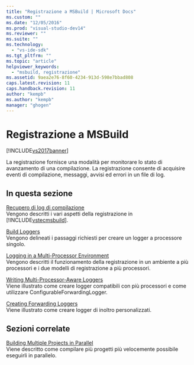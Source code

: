 ```yaml
---
title: "Registrazione a MSBuild | Microsoft Docs"
ms.custom: ""
ms.date: "12/05/2016"
ms.prod: "visual-studio-dev14"
ms.reviewer: ""
ms.suite: ""
ms.technology: 
  - "vs-ide-sdk"
ms.tgt_pltfrm: ""
ms.topic: "article"
helpviewer_keywords: 
  - "msbuild, registrazione"
ms.assetid: 9aea2e76-8f60-4234-913d-598e7bbad808
caps.latest.revision: 11
caps.handback.revision: 11
author: "kempb"
ms.author: "kempb"
manager: "ghogen"
---
```

# Registrazione a MSBuild
[!INCLUDE[vs2017banner](../code-quality/includes/vs2017banner.md)]

La registrazione fornisce una modalità per monitorare lo stato di avanzamento di una compilazione.  La registrazione consente di acquisire eventi di compilazione, messaggi, avvisi ed errori in un file di log.  
  
## In questa sezione  
 [Recupero di log di compilazione](../msbuild/obtaining-build-logs-with-msbuild.md)  
 Vengono descritti i vari aspetti della registrazione in [!INCLUDE[vstecmsbuild](../extensibility/internals/includes/vstecmsbuild_md.md)].  
  
 [Build Loggers](../msbuild/build-loggers.md)  
 Vengono delineati i passaggi richiesti per creare un logger a processore singolo.  
  
 [Logging in a Multi\-Processor Environment](../msbuild/logging-in-a-multi-processor-environment.md)  
 Vengono descritti il funzionamento della registrazione in un ambiente a più processori e i due modelli di registrazione a più processori.  
  
 [Writing Multi\-Processor\-Aware Loggers](../msbuild/writing-multi-processor-aware-loggers.md)  
 Viene illustrato come creare logger compatibili con più processori e come utilizzare ConfigurableForwardingLogger.  
  
 [Creating Forwarding Loggers](../msbuild/creating-forwarding-loggers.md)  
 Viene illustrato come creare logger di inoltro personalizzati.  
  
## Sezioni correlate  
 [Building Multiple Projects in Parallel](../msbuild/building-multiple-projects-in-parallel-with-msbuild.md)  
 Viene descritto come compilare più progetti più velocemente possibile eseguirli in parallelo.